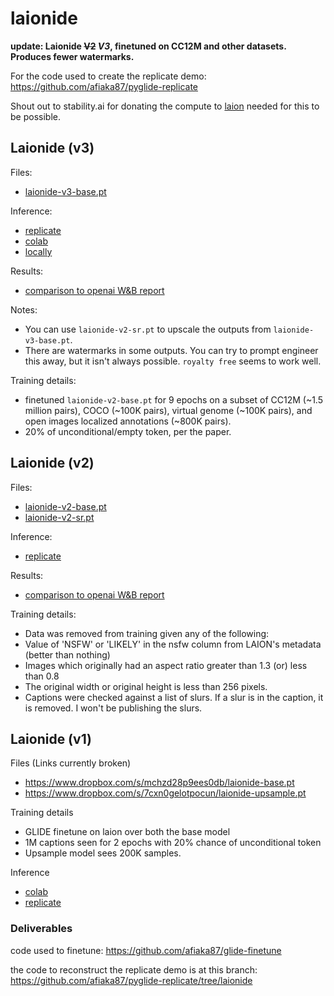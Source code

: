 # laionide 


**update: Laionide ~~V2~~ _V3_, finetuned on CC12M and other datasets. Produces fewer watermarks.**

For the code used to create the replicate demo:
https://github.com/afiaka87/pyglide-replicate

Shout out to stability.ai for donating the compute to [laion](https://discord.gg/8pSACZJk) needed for this to be possible.

## Laionide (v3)

Files:
- [laionide-v3-base.pt](https://github.com/afiaka87/laionide/releases/download/Checkpoints/laionide-v3-base.pt)

Inference:
- [replicate](https://replicate.com/afiaka87/laionide-v3)
- [colab](https://gist.github.com/afiaka87/b1500fd06a9d5991d7bd90aa9c2dc6da#file-laionide-v2-ipynb)
- [locally](https://github.com/afiaka87/pyglide)

Results:
- [comparison to openai W&B report](https://wandb.ai/afiaka87/laionide-v3-glide/reports/Laionide-Version-3-Benchmark--VmlldzoxNjE0MTE3)

Notes:
- You can use `laionide-v2-sr.pt` to upscale the outputs from `laionide-v3-base.pt`.
- There are watermarks in some outputs. You can try to prompt engineer this away, but it isn't always possible. `royalty free` seems to work well. 

Training details:
- finetuned `laionide-v2-base.pt` for 9 epochs on a subset of CC12M (~1.5 million pairs), COCO (~100K pairs), virtual genome (~100K pairs), and open images localized annotations (~800K pairs). 
- 20% of unconditional/empty token, per the paper.

## Laionide (v2)

Files:
- [laionide-v2-base.pt](https://github.com/afiaka87/laionide/releases/download/Checkpoints/laionide-v2-base.pt)
- [laionide-v2-sr.pt](https://github.com/afiaka87/laionide/releases/download/Checkpoints/laionide-v2-sr.pt)

Inference:
- [replicate](https://replicate.com/afiaka87/laionide-v2)

Results:
- [comparison to openai W&B report](https://wandb.ai/afiaka87/glide_compare/reports/Finetuning-GLIDE-on-LAION-does-it-work---VmlldzoxNTg3MTkz)

Training details:
- Data was removed from training given any of the following:
- Value of 'NSFW' or 'LIKELY' in the nsfw column from LAION's metadata (better than nothing)
- Images which originally had an aspect ratio greater than 1.3 (or) less than 0.8
- The original width or original height is less than 256 pixels.
- Captions were checked against a list of slurs. If a slur is in the caption, it is removed. I won't be publishing the slurs.


## Laionide (v1)

Files (Links currently broken)
- https://www.dropbox.com/s/mchzd28p9ees0db/laionide-base.pt
- https://www.dropbox.com/s/7cxn0gelotpocun/laionide-upsample.pt

Training details

- GLIDE finetune on laion over both the base model 
- 1M captions seen for 2 epochs with 20% chance of unconditional token
- Upsample model sees 200K samples.

Inference
- [colab](https://gist.github.com/afiaka87/5f64e4de49b50554270a0a6ece243014#file-laionide-ipynb)
- [replicate](https://replicate.com/afiaka87/laionide)

### Deliverables

code used to finetune:
https://github.com/afiaka87/glide-finetune

the code to reconstruct the replicate demo is at this branch:
https://github.com/afiaka87/pyglide-replicate/tree/laionide
